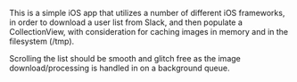 This is a simple iOS app that utilizes a number of different iOS frameworks, in order to download a user list from Slack, and then populate a CollectionView, with consideration for caching images in memory and in the filesystem (/tmp).

Scrolling the list should be smooth and glitch free as the image download/processing is handled in on a background queue.   
